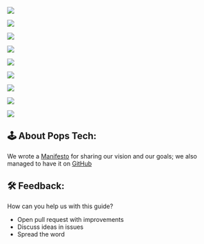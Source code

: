 ![](http://i.imgur.com/1jNSzSC.png)

![](http://i.imgur.com/T0d21OY.png)

![](http://i.imgur.com/HbF05LT.png)

![](http://i.imgur.com/gCMUtDv.png)

![](http://i.imgur.com/u7uKdBF.png)

![](http://i.imgur.com/95gDzLZ.png)

![](http://i.imgur.com/IiimN5K.png)

![](http://i.imgur.com/p2O3JoB.png)

![](http://i.imgur.com/igKZog7.png)

## 🕹 About Pops Tech:

We wrote a [Manifesto](https://medium.com/bluepartners/jaguar28-manifesto-9-points-for-rewriting-the-relation-between-companies-and-tech-professionals-fbd9226a5098) for sharing our vision and our goals; we also managed to have it on [GitHub](https://github.com/PopsTech/Manifesto)


## 🛠 Feedback:

How can you help us with this guide?

- Open pull request with improvements
- Discuss ideas in issues
- Spread the word
